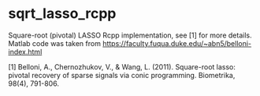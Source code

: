 # sqrt_lasso_rcpp
Square-root (pivotal) LASSO Rcpp implementation, see [1] for more details. Matlab code was taken from https://faculty.fuqua.duke.edu/~abn5/belloni-index.html 


[1] Belloni, A., Chernozhukov, V., & Wang, L. (2011). Square-root lasso: pivotal recovery of sparse signals via conic programming. Biometrika, 98(4), 791-806.
